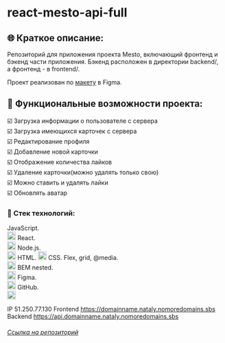 # react-mesto-api-full

## :globe_with_meridians: Краткое описание:

Репозиторий для приложения проекта Mesto, включающий фронтенд и бэкенд части приложения. Бэкенд расположен в директории backend/, а фронтенд - в frontend/.

Проект реализован по [макету](https://www.figma.com/file/2cn9N9jSkmxD84oJik7xL7/JavaScript.-Sprint-4?node-id=0%3A1) в Figma.

## :ticket: Функциональные возможности проекта:

 :ballot_box_with_check: Загрузка информации о пользователе с сервера  
 :ballot_box_with_check: Загрузка имеющихся карточек с сервера  
 :ballot_box_with_check: Редактирование профиля  
 :ballot_box_with_check: Добавление новой карточки  
 :ballot_box_with_check: Отображение количества лайков  
 :ballot_box_with_check: Удаление карточки(можно удалять только свою)  
 :ballot_box_with_check: Можно ставить и удалять лайки  
 :ballot_box_with_check: Обновлять аватар

### :gem: Стек технологий:

JavaScript.  
<img src="https://img.icons8.com/color/38/000000/javascript--v1.png"
alt="JS" width="20" height="20"/>
React.  
 <img src="https://img.icons8.com/ultraviolet/38/000000/react--v1.png"
 alt="React" width="20" height="20"/>
Node.js.  
 <img src="https://img.icons8.com/color/38/000000/nodejs.png"
 alt="Node.js" width="20" height="20"/>
HTML.
<img src="https://img.icons8.com/color/36/000000/html-5--v1.png"
alt="HTML" width="20" height="20"/>
CSS. Flex, grid, @media.  
 <img src="https://img.icons8.com/color/36/000000/css3.png"
 alt="CSS. Flex, grid, @media" width="20" height="20"/>
BEM nested.  
 <img src="https://img.icons8.com/office/30/000000/plugin.png"
 alt="BEM nested" width="20" height="20"/>
Figma.  
 <img src="https://img.icons8.com/color/32/000000/figma--v1.png" alt="Figma" width="20" height="20"/>
GitHub.  
 <img src="https://github.githubassets.com/images/modules/logos_page/GitHub-Mark.png"  alt="GitHub" width="20" height="20"/>

 IP 51.250.77.130
Frontend https://domainname.nataly.nomoredomains.sbs
Backend https://api.domainname.nataly.nomoredomains.sbs
###### [Ссылка на репозиторий](https://github.com/NatalyMaxi/react-mesto-api-full.git)
